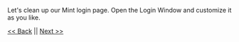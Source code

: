 Let's clean up our Mint login page. Open the Login Window and customize it as you like.

[<< Back](/Docs/[04]-Turn-On-Firewall.md) || [Next >>](/Docs/[06]-Install-Compiler-Packages.md)
